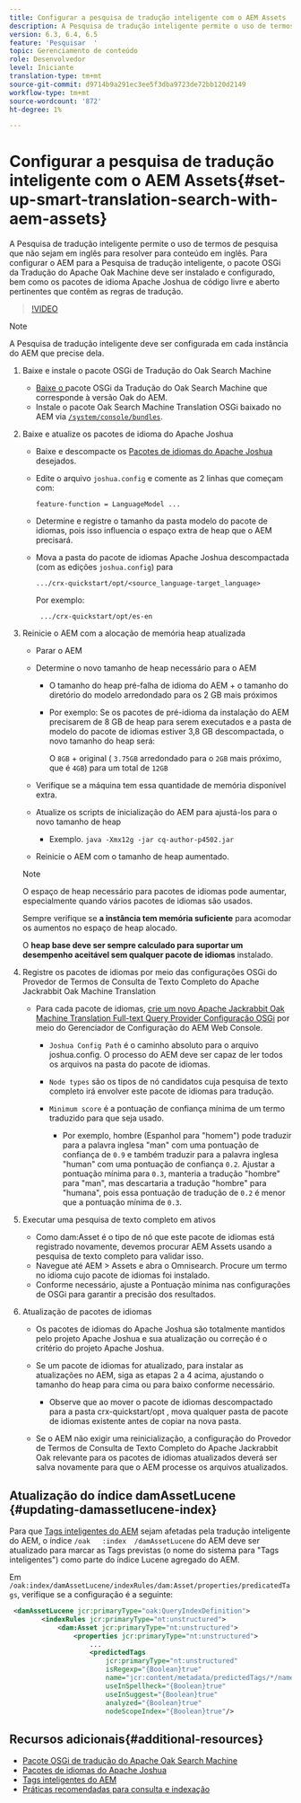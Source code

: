 ```yaml
---
title: Configurar a pesquisa de tradução inteligente com o AEM Assets
description: A Pesquisa de tradução inteligente permite o uso de termos de pesquisa que não sejam em inglês para resolver para conteúdo em inglês. Para configurar o AEM para a Pesquisa de tradução inteligente, o pacote OSGi da Tradução do Apache Oak Machine deve ser instalado e configurado, bem como os pacotes de idioma Apache Joshua de código livre e aberto pertinentes que contêm as regras de tradução.
version: 6.3, 6.4, 6.5
feature: 'Pesquisar  '
topic: Gerenciamento de conteúdo
role: Desenvolvedor
level: Iniciante
translation-type: tm+mt
source-git-commit: d9714b9a291ec3ee5f3dba9723de72bb120d2149
workflow-type: tm+mt
source-wordcount: '872'
ht-degree: 1%

---
```



# Configurar a pesquisa de tradução inteligente com o AEM Assets{#set-up-smart-translation-search-with-aem-assets}

A Pesquisa de tradução inteligente permite o uso de termos de pesquisa que não sejam em inglês para resolver para conteúdo em inglês. Para configurar o AEM para a Pesquisa de tradução inteligente, o pacote OSGi da Tradução do Apache Oak Machine deve ser instalado e configurado, bem como os pacotes de idioma Apache Joshua de código livre e aberto pertinentes que contêm as regras de tradução.

>[!VIDEO](https://video.tv.adobe.com/v/21291/?quality=9&learn=on)

>[!NOTE]
>
>A Pesquisa de tradução inteligente deve ser configurada em cada instância do AEM que precise dela.

1. Baixe e instale o pacote OSGi de Tradução do Oak Search Machine
   * [Baixe o ](https://search.maven.org/#search%7Cgav%7C1%7Cg%3A%22org.apache.jackrabbit%22%20AND%20a%3A%22oak-search-mt%22) pacote OSGi da Tradução do Oak Search Machine que corresponde à versão Oak do AEM.
   * Instale o pacote Oak Search Machine Translation OSGi baixado no AEM via [ `/system/console/bundles`](http://localhost:4502/system/console/bundles).

2. Baixe e atualize os pacotes de idioma do Apache Joshua
   * Baixe e descompacte os [Pacotes de idiomas do Apache Joshua](https://cwiki.apache.org/confluence/display/JOSHUA/Language+Packs) desejados.
   * Edite o arquivo `joshua.config` e comente as 2 linhas que começam com:

      ```
      feature-function = LanguageModel ...
      ```

   * Determine e registre o tamanho da pasta modelo do pacote de idiomas, pois isso influencia o espaço extra de heap que o AEM precisará.
   * Mova a pasta do pacote de idiomas Apache Joshua descompactada (com as edições `joshua.config`) para

      ```
      .../crx-quickstart/opt/<source_language-target_language>
      ```

      Por exemplo:

      ```
       .../crx-quickstart/opt/es-en
      ```

3. Reinicie o AEM com a alocação de memória heap atualizada
   * Parar o AEM
   * Determine o novo tamanho de heap necessário para o AEM

      * O tamanho do heap pré-falha de idioma do AEM + o tamanho do diretório do modelo arredondado para os 2 GB mais próximos
      * Por exemplo: Se os pacotes de pré-idioma da instalação do AEM precisarem de 8 GB de heap para serem executados e a pasta de modelo do pacote de idiomas estiver 3,8 GB descompactada, o novo tamanho do heap será:

         O `8GB` + original ( `3.75GB` arredondado para o `2GB` mais próximo, que é `4GB`) para um total de `12GB`
   * Verifique se a máquina tem essa quantidade de memória disponível extra.
   * Atualize os scripts de inicialização do AEM para ajustá-los para o novo tamanho de heap

      * Exemplo. `java -Xmx12g -jar cq-author-p4502.jar`
   * Reinicie o AEM com o tamanho de heap aumentado.

   >[!NOTE]
   >
   >O espaço de heap necessário para pacotes de idiomas pode aumentar, especialmente quando vários pacotes de idiomas são usados.
   >
   >
   >Sempre verifique se **a instância tem memória suficiente** para acomodar os aumentos no espaço de heap alocado.
   >
   >
   >O **heap base deve ser sempre calculado para suportar um desempenho aceitável sem qualquer pacote de idiomas** instalado.

4. Registre os pacotes de idiomas por meio das configurações OSGi do Provedor de Termos de Consulta de Texto Completo do Apache Jackrabbit Oak Machine Translation

   * Para cada pacote de idiomas, [crie um novo Apache Jackrabbit Oak Machine Translation Full-text Query Provider Configuração OSGi](http://localhost:4502/system/console/configMgr/org.apache.jackrabbit.oak.plugins.index.mt.MTFulltextQueryTermsProviderFactory) por meio do Gerenciador de Configuração do AEM Web Console.

      * `Joshua Config Path` é o caminho absoluto para o arquivo joshua.config. O processo do AEM deve ser capaz de ler todos os arquivos na pasta do pacote de idiomas.
      * `Node types` são os tipos de nó candidatos cuja pesquisa de texto completo irá envolver este pacote de idiomas para tradução.
      * `Minimum score` é a pontuação de confiança mínima de um termo traduzido para que seja usado.

         * Por exemplo, hombre (Espanhol para &quot;homem&quot;) pode traduzir para a palavra inglesa &quot;man&quot; com uma pontuação de confiança de `0.9` e também traduzir para a palavra inglesa &quot;human&quot; com uma pontuação de confiança `0.2`. Ajustar a pontuação mínima para `0.3`, manteria a tradução &quot;hombre&quot; para &quot;man&quot;, mas descartaria a tradução &quot;hombre&quot; para &quot;humana&quot;, pois essa pontuação de tradução de `0.2` é menor que a pontuação mínima de `0.3`.

5. Executar uma pesquisa de texto completo em ativos
   * Como dam:Asset é o tipo de nó que este pacote de idiomas está registrado novamente, devemos procurar AEM Assets usando a pesquisa de texto completo para validar isso.
   * Navegue até AEM > Assets e abra o Omnisearch. Procure um termo no idioma cujo pacote de idiomas foi instalado.
   * Conforme necessário, ajuste a Pontuação mínima nas configurações de OSGi para garantir a precisão dos resultados.

6. Atualização de pacotes de idiomas
   * Os pacotes de idiomas do Apache Joshua são totalmente mantidos pelo projeto Apache Joshua e sua atualização ou correção é o critério do projeto Apache Joshua.
   * Se um pacote de idiomas for atualizado, para instalar as atualizações no AEM, siga as etapas 2 a 4 acima, ajustando o tamanho do heap para cima ou para baixo conforme necessário.

      * Observe que ao mover o pacote de idiomas descompactado para a pasta crx-quickstart/opt , mova qualquer pasta de pacote de idiomas existente antes de copiar na nova pasta.
   * Se o AEM não exigir uma reinicialização, a configuração do Provedor de Termos de Consulta de Texto Completo do Apache Jackrabbit Oak relevante para os pacotes de idiomas atualizados deverá ser salva novamente para que o AEM processe os arquivos atualizados.


## Atualização do índice damAssetLucene {#updating-damassetlucene-index}

Para que [Tags inteligentes do AEM](https://helpx.adobe.com/experience-manager/6-3/assets/using/touch-ui-smart-tags.html) sejam afetadas pela tradução inteligente do AEM, o índice `/oak   :index  /damAssetLucene` do AEM deve ser atualizado para marcar as Tags previstas (o nome do sistema para &quot;Tags inteligentes&quot;) como parte do índice Lucene agregado do AEM.

Em `/oak:index/damAssetLucene/indexRules/dam:Asset/properties/predicatedTags`, verifique se a configuração é a seguinte:

```xml
 <damAssetLucene jcr:primaryType="oak:QueryIndexDefinition">
        <indexRules jcr:primaryType="nt:unstructured">
            <dam:Asset jcr:primaryType="nt:unstructured">
                <properties jcr:primaryType="nt:unstructured">
                    ...
                    <predictedTags
                        jcr:primaryType="nt:unstructured"
                        isRegexp="{Boolean}true"
                        name="jcr:content/metadata/predictedTags/*/name"
                        useInSpellheck="{Boolean}true"
                        useInSuggest="{Boolean}true"
                        analyzed="{Boolean}true"
                        nodeScopeIndex="{Boolean}true"/>
```

## Recursos adicionais{#additional-resources}

* [Pacote OSGi de tradução do Apache Oak Search Machine](https://search.maven.org/#search%7Cgav%7C1%7Cg%3A%22org.apache.jackrabbit%22%20AND%20a%3A%22oak-search-mt%22)
* [Pacotes de idiomas do Apache Joshua](https://cwiki.apache.org/confluence/display/JOSHUA/Language+Packs)
* [Tags inteligentes do AEM](https://helpx.adobe.com/experience-manager/6-3/assets/using/touch-ui-smart-tags.html)
* [Práticas recomendadas para consulta e indexação](https://helpx.adobe.com/experience-manager/6-5/sites/deploying/using/best-practices-for-queries-and-indexing.html)